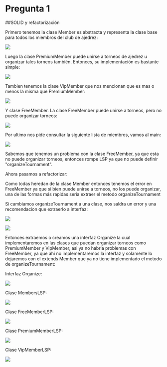 # Pregunta 1

##SOLID y refactorización

Primero tenemos la clase Member es abstracta y representa la clase base para todos los miembros del club de
ajedrez:

![](assets/1.jpg)

Luego la clase PremiumMember puede unirse a torneos de ajedrez u organizar tales torneos
también. Entonces, su implementación es bastante simple:

![](assets/2.jpg)

Tambien tenemos la clase VipMember que nos mencionan que es mas o menos la misma que PremiumMember:

![](assets/3.jpg)

Y clase FreeMember. La clase FreeMember puede unirse a torneos, pero no puede organizar torneos:

![](assets/4.jpg)

Por ultimo nos pide consultar la siguiente lista de miembros, vamos al main:

![](assets/5.jpg)

Sabemos que tenemos un problema con la clase FreeMember, ya que esta no puede organizar torneos, entonces rompe LSP ya que no puede definir "organizeTournament".

Ahora pasamos a refactorizar:

Como todas heredan de la clase Member entonces tenemos el error en FreeMember ya que si bien puede unirse a torneos,
no los puede organizar, una de las formas más rapidas sería extraer el metodo organizeTournament

Si cambiamos organizeTournament a una clase, nos saldra un error y una recomendacion que extraerlo a interfaz:

![](assets/6.jpg)

![](assets/7.jpg)

Entonces extraemos o creamos una interfaz Organize la cual implementaremos en las clases que puedan organizar torneos 
como PremiumMember y VipMember, asi ya no habria problemas con FreeMember, ya que ahi no implementaremos la interfaz y solamente lo dejaremos con el extends Member que ya no tiene implementado el metodo de organizeTournament:

Interfaz Organize:

![](assets/8.jpg)

Clase MembersLSP:

![](assets/9.jpg)

Clase FreeMemberLSP:

![](assets/10.jpg)

Clase PremiumMemberLSP:

![](assets/11.jpg)

Clase VipMemberLSP:

![](assets/12.jpg)







